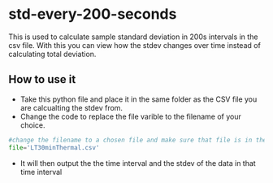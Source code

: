 # std-every-200-seconds

This is used to calculate sample standard deviation in 200s intervals in the csv file. With this you can view how the stdev changes over time instead of calculating total deviation.

## How to use it

- Take this python file and place it in the same folder as the CSV file you are calcualting the stdev from.
- Change the code to replace the file varible to the filename of your choice.

```python
#change the filename to a chosen file and make sure that file is in the same folder as this python program
file='LT30minThermal.csv'
```

- It will then output the the time interval and the stdev of the data in that time interval